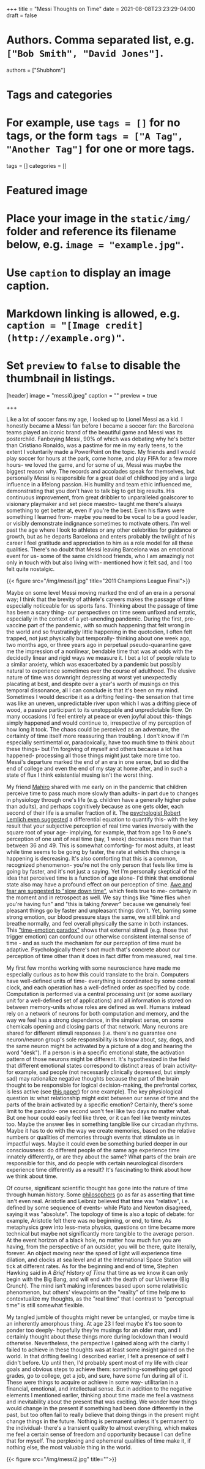 +++
title = "Messi Thoughts on Time"
date = 2021-08-08T23:23:29-04:00
draft = false

# Authors. Comma separated list, e.g. `["Bob Smith", "David Jones"]`.
authors = ["Shubhom"]

# Tags and categories
# For example, use `tags = []` for no tags, or the form `tags = ["A Tag", "Another Tag"]` for one or more tags.
tags = []
categories = []

# Featured image
# Place your image in the `static/img/` folder and reference its filename below, e.g. `image = "example.jpg"`.
# Use `caption` to display an image caption.
#   Markdown linking is allowed, e.g. `caption = "[Image credit](http://example.org)"`.
# Set `preview` to `false` to disable the thumbnail in listings.
[header]
image = "messi0.jpeg"
caption = ""
preview = true

+++

Like a lot of soccer fans my age, I looked up to Lionel Messi as a kid. I honestly became a Messi fan before I became a soccer fan: the Barcelona teams played an iconic brand of the beautiful game and Messi was its posterchild. Fanboying Messi, 90% of which was debating why he's better than Cristiano Ronaldo, was a pastime for me in my early teens, to the extent I voluntarily made a PowerPoint on the topic. My friends and I would play soccer for hours at the park, come home, and play FIFA for a few more hours- we loved the game, and for some of us, Messi was maybe the biggest reason why. The records and accolades speak for themselves, but personally Messi is responsible for a great deal of childhood joy and a large influence in a lifelong passion. His humility and team ethic influenced me, demonstrating that you don't have to talk big to get big results. His continuous improvement, from great dribbler to unparalleled goalscorer to visionary playmaker and set piece maestro- taught me there's always something to get better at, even if you're the best. Even his flaws were something I learned from- maybe you need to be vocal to be a good leader, or visibly demonstrate indignance sometimes to motivate others. I'm well past the age where I look to athletes or any other celebrities for guidance or growth, but as he departs Barcelona and enters probably the twilight of his career I feel gratitude and appreciation to him as a role model for all these qualities. There's no doubt that Messi leaving Barcelona was an emotional event for us- some of the same childhood friends, who I am amazingly not only in touch with but also living with- mentioned how it felt sad, and I too felt quite nostalgic.

{{< figure src="/img/messi1.jpg" title="2011 Champions League Final">}}


Maybe on some level Messi moving marked the end of an era in a personal way; I think that the brevity of athlete's careers makes the passage of time especially noticeable for us sports fans. Thinking about the passage of time has been a scary thing- our perspectives on time seem unfixed and erratic, especially in the context of a yet-unending pandemic. During the first, pre-vaccine part of the pandemic, with so much happening that felt wrong in the world and so frustratingly little happening in the quotodien, I often felt trapped, not just physically but temporally- thinking about one week ago, two months ago, or three years ago in perpetual pseudo-quarantine gave me the impression of a nonlinear, bendable time that was at odds with the decidedly linear and rigid ways we measure it. I bet a lot of people relate to a similar anxiety, which was exacerbated by a pandemic but possibly natural to experience sometimes over the course of adulthood. The elusive nature of time was downright depressing at worst yet unexpectedly placating at best, and despite over a year's worth of musings on this temporal dissonance, all I can conclude is that it's been on my mind. Sometimes I would describe it as a drifting feeling- the sensation that time was like an uneven, unpredictable river upon which I was a drifting piece of wood, a passive participant to its unstoppable and unpredictable flow. On many occasions I'd feel entirely at peace or even joyful about this- things simply happened and would continue to, irrespective of my perception of how long it took. The chaos could be perceived as an adventure, the certainty of time itself more reassuring than troubling. I don't know if I'm especially sentimental or, paradoxically, have too much time to think about these things- but I'm forgiving of myself and others because a lot has happened- processing all those things might just take more time too. Messi's departure marked the end of an era in one sense, but so did the end of college and even the end of my stay at home after, and in such a state of flux I think existential musing isn't the worst thing.


 My friend [Mahiro](https://www.linkedin.com/in/mahiro-abe-250829136) shared with me early on in the pandemic that children perceive time to pass much more slowly than adults- in part due to changes in physiology  through one's life (e.g. children have a generally higher pulse than adults), and perhaps cognitively because as one gets older, each second of their life is a smaller fraction of it. The [psychologist Robert Lemlich even suggested](https://journals.sagepub.com/doi/abs/10.2466/pms.1975.41.1.235) a differential equation to quantify this- with the key result that your subjective perception of real time varies inversely with the square root of your age- implying, for example, that from age 1 to 9 one's perception of one unit of real time (say, 1 week) decreases more than that between 36 and 49. This is somewhat comforting- for most adults, at least while time seems to be going by faster, the rate at which this change is happening is decreasing. It's also comforting that this is a common, recognized phenomenon- you're not the only person that feels like time is going by faster, and it's not just a saying. Yet I'm personally skeptical of the idea that perceived time is a function of age alone- I'd think that emotional state also may have a profound effect on our perception of time. [Awe and fear are suggested to "slow down time"](https://en.wikipedia.org/wiki/Time_perception), which feels true to me- certainly in the moment and in retrospect as well. We say things like "time flies when you're having fun" and "this is taking *forever*" because we genuinely feel pleasant things go by faster and unpleasant things don't. Yet, barring some strong emotion, our blood pressure stays the same, we still blink and breathe normally, and feel overall physically the same in both instances. This ["time-emotion paradox"](https://www.ncbi.nlm.nih.gov/pmc/articles/PMC2685815/) shows that external stimuli (e.g. those that trigger emotion) can confound our otherwise consistent internal sense of time - and as such the mechanism for our perception of time must be adaptive. Psychologically there's not much that's concrete about our perception of time other than it does in fact differ from measured, real time.


 My first few months working with some neuroscience have made me especially curious as to how this could translate to the brain. Computers have well-defined units of time- everything is coordinated by some central clock, and each operation has a well-defined order as specified by code. Computation is performed via a central processing unit (or some auxiliary unit for a well-defined set of applications) and all information is stored on between memory-units whose roles are defined as well. Humans instead rely on a network of neurons for both computation and memory, and the way we feel has a strong dependence, in the simplest sense, on some chemicals opening and closing parts of that network. Many neurons are shared for different stimuli responses (i.e. there's no guarantee one neuron/neuron group's sole responsibility is to know about, say, dogs, and the same neuron might be activated by a picture of a dog and hearing the word "desk"). If a person is in a specific emotional state, the activation pattern of those neurons might be different. It's hypothesized in the field that different emotional states correspond to distinct areas of brain activity- for example, sad people (not necessarily clinically depressed, but simply sad) may rationalize negative thoughts because the part of the brain thought to be responsible for logical decision-making, the prefrontal cortex, is less active (see [this paper](https://www.sciencedirect.com/science/article/pii/S0149763418306146)) for one example). The key physiological question is: what relationship might exist between our sense of time and the parts of the brain activated by a specific emotion? Certainly, there's some limit to the paradox- one second won't feel like two days no matter what. But one hour could easily feel like three, or it can feel like twenty minutes too. Maybe the answer lies in something tangible like our circadian rhythms. Maybe it has to do with the way we create memories, based on the relative numbers or qualities of memories through events that stimulate us in impactful ways. Maybe it could even be something buried deeper in our consciousness: do different people of the same age experience time innately differently, or are they about the same? What parts of the brain are responsible for this, and do people with certain neurological disorders experience time differently as a result? It's fascinating to think about how we think about time.

Of course, significant scientific thought has gone into the nature of time through human history. Some [philosophers](https://plato.stanford.edu/entries/time/) go as far as asserting that time isn't even real.  Aristotle and Leibniz believed that time was "relative", i.e. defined by some sequence of events- while Plato and Newton disagreed, saying it was "absolute". The topology of time is also a topic of debate: for example, Aristotle felt there was no beginning, or end, to time. As metaphysics grew into less-meta physics, questions on time became more technical but maybe not significantly more tangible to the average person. At the event horizon of a black hole, no matter how much fun you are having, from the perspective of an outsider, you will be there, quite literally, forever. An object moving near the speed of light will experience time dilation, and clocks at sea level and at the International Space Station will tick at different rates. As for the beginning and end of time, Stephen Hawking said in *A Brief History of Time* that time as we know it can only begin with the Big Bang, and will end with the death of our Universe (Big Crunch). The mind isn't making inferences based upon some relativistic phenomenon, but others' viewpoints on the "reality" of time help me to contextualize my thoughts, as the "real time" that I contrast to "perceptual time" is still somewhat flexible.

My tangled jumble of thoughts might never be untangled, or maybe time is an inherently amorphous thing. At age 23 I feel maybe it's too soon to ponder too deeply- hopefully they're musings for an older man, and I certainly thought about these things more during lockdown than I would otherwise. Nevertheless, the perspective I gained along with the clarity I failed to achieve in these thoughts was at least some insight gained on the world. In that drifting feeling I described earlier, I felt a presence of self I didn't before. Up until then, I'd probably spent most of my life with clear goals and obvious steps to achieve them: something-something get good grades, go to college, get a job, and sure, have some fun during all of it. These were things to acquire or achieve in some way- utilitarian in a financial, emotional, and intellectual sense. But in addition to the negative elements I mentioned earlier, thinking about time made me feel a vastness and inevitability about the present that was exciting. We wonder how things would change in the present if something had been done differently in the past, but too often fail to really believe that doing things in the present might change things in the future. Nothing is permanent unless it's permanent to the individual- there's a transient quality to almost everything, which makes me feel a certain sense of freedom and opportunity because I can define that for myself. The perplexing and ephemeral qualities of time make it, if nothing else, the most valuable thing in the world.

{{< figure src="/img/messi2.jpg" title="">}}

